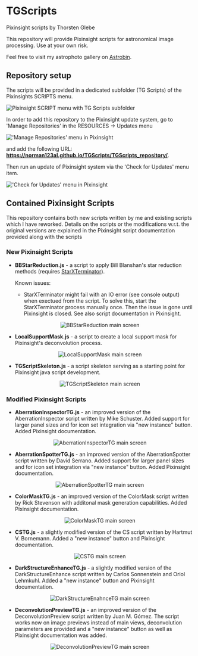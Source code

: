 # TGScripts
Pixinsight scripts by Thorsten Glebe

This repository will provide Pixinsight scripts for astronomical image processing.
Use at your own risk.

Feel free to visit my astrophoto gallery on [Astrobin](https://www.astrobin.com/users/norman123al/). 

## Repository setup
The scripts will be provided in a dedicated subfolder (TG Scripts) of the Pixinsights SCRIPTS menu.

![Pixinsight SCRIPT menu with TG Scripts subfolder](/TGScripts_repository/images/PI_script_menu.png)

In order to add this repository to the Pixinsight update system, go to 'Manage Repositories' in the RESOURCES -> Updates menu

!['Manage Repositories' menu in Pixinsight](/TGScripts_repository/images/PI_resources_repo.png)

and add the following URL: **https://norman123al.github.io/TGScripts/TGScripts_repository/**.

Then run an update of Pixinsight system via the 'Check for Updates' menu item.

!['Check for Updates' menu in Pixinsight](/TGScripts_repository/images/PI_resources_update.png)

## Contained Pixinsight Scripts
This repository contains both new scripts written by me and existing scripts which I have reworked. Details on the scripts or the modifications w.r.t. the original versions are explained in the Pixinsight script documentation provided along with the scripts

### New Pixinsight Scripts
- **BBStarReduction.js** - a script to apply Bill Blanshan's star reduction methods (requires [StarXTerminator](https://www.rc-astro.com/resources/StarXTerminator/)).

  Known issues:
  - StarXTerminator might fail with an IO error (see console output) when exectued from the script. To solve this, start the StarXTerminator process manually once. Then the issue is gone until Pixinsight is closed. See also script documentation in Pixinsight.
<p align="center">
  <img src="./TGScripts_repository/doc/scripts/BBStarReduction/images/BBStarReduction_main_screen.png" title="BBStarReduction main screen" />
</p>

- **LocalSupportMask.js** - a script to create a local support mask for Pixinsight's deconvolution process.
<p align="center">
  <img src="./TGScripts_repository/doc/scripts/LocalSupportMask/images/LocalSupportMask_main_screen.png" title="LocalSupportMask main screen" />
</p>

- **TGScriptSkeleton.js** - a script skeleton serving as a starting point for Pixinsight java script development.
<p align="center">
  <img src="./TGScripts_repository/doc/scripts/TGScriptSkeleton/images/TGScriptSkeleton_main_screen.png" title="TGScriptSkeleton main screen" />
</p>

### Modified Pixinsight Scripts
- **AberrationInspectorTG.js** - an improved version of the AberrationInspector script written by Mike Schuster. Added support for larger panel sizes and for icon set integration via "new instance" button. Added Pixinsight documentation.
<p align="center">
  <img src="./TGScripts_repository/doc/scripts/AberrationInspectorTG/images/AberrationInspectorTG_main_screen.png" title="AberrationInspectorTG main screen" />
</p>

- **AberrationSpotterTG.js** - an improved version of the AberrationSpotter script written by David Serrano. Added support for larger panel sizes and for icon set integration via "new instance" button. Added Pixinsight documentation.
<p align="center">
  <img src="./TGScripts_repository/doc/scripts/AberrationSpotterTG/images/AberrationSpotterTG_main_screen.png" title="AberrationSpotterTG main screen" />
</p>

- **ColorMaskTG.js** - an improved version of the ColorMask script written by Rick Stevenson with additonal mask generation capabilities. Added Pixinsight documentation.
<p align="center">
  <img src="./TGScripts_repository/doc/scripts/ColorMaskTG/images/ColorMaskTG_main_screen.png" title="ColorMaskTG main screen" />
</p>

- **CSTG.js** - a slightly modified version of the CS script written by Hartmut V. Bornemann. Added a "new instance" button and Pixinsight documentation.
<p align="center">
  <img src="./TGScripts_repository/doc/scripts/CSTG/images/CSTG_main_screen.png" title="CSTG main screen" />
</p>

- **DarkStructureEnhanceTG.js** - a slightly modified version of the DarkStructureEnhance script written by Carlos Sonnenstein and Oriol Lehmkuhl. Added a "new instance" button and Pixinsight documentation.
<p align="center">
  <img src="./TGScripts_repository/doc/scripts/DarkStructureEnhanceTG/images/DarkStructureEnhanceTG_main_screen.png" title="DarkStructureEnahnceTG main screen" />
</p>

- **DeconvolutionPreviewTG.js** - an improved version of the DeconvolutionPreview script written by Juan M. Gómez. The script works now on image previews instead of main views, deconvolution parameters are provided and a "new instance" button as well as Pixinsight documentation was added.
<p align="center">
  <img src="./TGScripts_repository/doc/scripts/DeconvolutionPreviewTG/images/DeconvolutionPreviewTG_main_screen.png" title="DeconvolutionPreviewTG main screen" />
</p>
